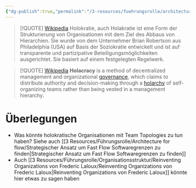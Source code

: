 ```yaml
---
{"dg-publish":true,"permalink":"/3-resources/fuehrungsrolle/architecture-for-flow/holokratische-teamstrukturen/","tags":["revisitMe"],"created":"2024-06-23T19:46:00.321+02:00","updated":"2024-05-19T20:43:13.036+02:00"}
---
```



> [!QUOTE] [Wikipedia](https://de.wikipedia.org/wiki/Holokratie)
> Holokratie, auch Holakratie ist eine Form der Strukturierung von Organisationen mit dem Ziel des Abbaus von Hierarchien. Sie wurde von dem Unternehmer Brian Robertson aus Philadelphia (USA) auf Basis der Soziokratie entwickelt und ist auf transparente und partizipative Beteiligungsmöglichkeiten ausgerichtet. Sie basiert auf einem festgelegten Regelwerk.

> [!QUOTE] [Wikipedia](https://en.wikipedia.org/wiki/Holacracy)
> **Holacracy** is a method of decentralized management and organizational [governance](https://en.wikipedia.org/wiki/Corporate_governance "Corporate governance"), which claims to distribute authority and decision-making through a [holarchy](https://en.wikipedia.org/wiki/Holarchy "Holarchy") of self-organizing teams rather than being vested in a management hierarchy.

# Überlegungen

- Was könnte holokratische Organisationen mit Team Topologies zu tun haben? Siehe auch [[3 Resources/Führungsrolle/Architecture for flow/Strategischer Ansatz um Fast Flow Softwaregrenzen zu finden\|Strategischer Ansatz um Fast Flow Softwaregrenzen zu finden]]
- Auch [[3 Resources/Führungsrolle/Organisationsstruktur/Reinventing Organizations von Frederic Laloux/Reinventing Organizations von Frederic Laloux\|Reinventing Organizations von Frederic Laloux]] könnte hier etwas zu sagen haben